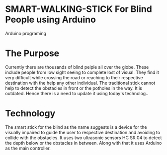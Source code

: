 # SMART-WALKING-STICK For Blind People using Arduino 
Arduino programing

# The Purpose

Currently there are thousands of blind peiple all over the globe. These include people from low sight seeing to complete lost of visual. 
They find it very difficult while crossing the road or reaching to their respective destination with the help any other individual. 
The traditional stick cannot help to detect the obstacles in front or the potholes in the way. 
It is outdated. Hence there is a need to update it using today's technolog..


# Technology

The smart stick for the blind as the name suggests is a device for the visually impaired to guide the user to respective destination and avoiding to collide with the obstacles.
It uses two ultrasonic sensors HC SR 04 to detect the depth below or the obstacles in between. 
Along with that it uses Arduino as the main controller.
